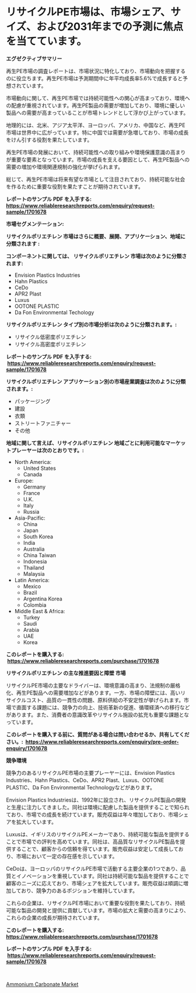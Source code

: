 <p><h1>リサイクルPE市場は、市場シェア、サイズ、および2031年までの予測に焦点を当てています。</h1></p><p><strong>エグゼクティブサマリー</strong></p>
<p><p>再生PE市場の調査レポートは、市場状況に特化しており、市場動向を把握するのに役立ちます。再生PE市場は予測期間中に年平均成長率5.6%で成長すると予想されています。</p><p>市場動向に関して、再生PE市場では持続可能性への関心が高まっており、環境への配慮が重視されています。再生PE製品の需要が増加しており、環境に優しい製品への需要が高まっていることが市場トレンドとして浮かび上がっています。</p><p>地理的には、北米、アジア太平洋、ヨーロッパ、アメリカ、中国など、再生PE市場は世界中に広がっています。特に中国では需要が急増しており、市場の成長をけん引する役割を果たしています。</p><p>再生PE市場の発展において、持続可能性への取り組みや環境保護意識の高まりが重要な要素となっています。市場の成長を支える要因として、再生PE製品への需要の増加や環境関連規制の強化が挙げられます。</p><p>総じて、再生PE市場は将来有望な市場として注目されており、持続可能な社会を作るために重要な役割を果たすことが期待されています。</p></p>
<p><strong>レポートのサンプル PDF を入手する: <a href="https://www.reliableresearchreports.com/enquiry/request-sample/1701678">https://www.reliableresearchreports.com/enquiry/request-sample/1701678</a></strong></p>
<p><strong>市場セグメンテーション:</strong></p>
<p><strong> リサイクルポリエチレン 市場はさらに概要、展開、アプリケーション、地域に分類されます :</strong></p>
<p><strong>コンポーネントに関しては、 リサイクルポリエチレン 市場は次のように分類されます: &nbsp;</strong></p>
<p><ul><li>Envision Plastics Industries</li><li>Hahn Plastics</li><li>CeDo</li><li>APR2 Plast</li><li>Luxus</li><li>OOTONE PLASTIC</li><li>Da Fon Environmental Techology</li></ul></p>
<p><strong> リサイクルポリエチレン タイプ別の市場分析は次のように分類されます。:</strong></p>
<p><ul><li>リサイクル低密度ポリエチレン</li><li>リサイクル高密度ポリエチレン</li></ul></p>
<p><strong>レポートのサンプル PDF を入手する: &nbsp;<a href="https://www.reliableresearchreports.com/enquiry/request-sample/1701678">https://www.reliableresearchreports.com/enquiry/request-sample/1701678</a></strong></p>
<p><strong> リサイクルポリエチレン アプリケーション別の市場産業調査は次のように分類されます。:</strong></p>
<p><ul><li>パッケージング</li><li>建設</li><li>衣類</li><li>ストリートファニチャー</li><li>その他</li></ul></p>
<p><strong>地域に関して言えば、リサイクルポリエチレン 地域ごとに利用可能なマーケットプレーヤーは次のとおりです。:</strong></p>
<p><ul>
    <li>
        North America:
        <ul>
            <li>United States</li>
            <li>Canada</li>
        </ul>
    </li>
    <li>
        Europe:
        <ul>
            <li>Germany</li>
            <li>France</li>
            <li>U.K.</li>
            <li>Italy</li>
            <li>Russia</li>
        </ul>
    </li>
    <li>
        Asia-Pacific:
        <ul>
            <li>China</li>
            <li>Japan</li>
            <li>South Korea</li>
            <li>India</li>
            <li>Australia</li>
            <li>China Taiwan</li>
            <li>Indonesia</li>
            <li>Thailand</li>
            <li>Malaysia</li>
        </ul>
    </li>
    <li>
        Latin America:
        <ul>
            <li>Mexico</li>
            <li>Brazil</li>
            <li>Argentina Korea</li>
            <li>Colombia</li>
        </ul>
    </li>
    <li>
        Middle East & Africa:
        <ul>
            <li>Turkey</li>
            <li>Saudi</li>
            <li>Arabia</li>
            <li>UAE</li>
            <li>Korea</li>
        </ul>
    </li>
    </ul></p>
<p><strong>このレポートを購入する: &nbsp;<a href="https://www.reliableresearchreports.com/purchase/1701678">https://www.reliableresearchreports.com/purchase/1701678</a></strong></p>
<p><strong>リサイクルポリエチレン の主な推進要因と障壁 市場</strong></p>
<p><p>リサイクルPE市場の主要なドライバーは、環境意識の高まり、法規制の厳格化、再生PE製品への需要増加などがあります。一方、市場の障壁には、高いリサイクルコスト、品質の一貫性の問題、原料供給の不安定性が挙げられます。市場で直面する課題には、競争力の向上、技術革新の促進、循環経済への移行などがあります。また、消費者の意識改革やリサイクル施設の拡充も重要な課題となっています。</p></p>
<p><strong>このレポートを購入する前に、質問がある場合は問い合わせるか、共有してください。:&nbsp; <a href="https://www.reliableresearchreports.com/enquiry/pre-order-enquiry/1701678">https://www.reliableresearchreports.com/enquiry/pre-order-enquiry/1701678</a></strong></p>
<p><strong>競争環境</strong></p>
<p><p>競争力のあるリサイクルPE市場の主要プレーヤーには、Envision Plastics Industries、Hahn Plastics、CeDo、APR2 Plast、Luxus、OOTONE PLASTIC、Da Fon Environmental Technologyなどがあります。</p><p>Envision Plastics Industriesは、1992年に設立され、リサイクルPE製品の開発と生産に注力してきました。同社は環境に配慮した製品を提供することで知られており、市場での成長を続けています。販売収益は年々増加しており、市場シェアを拡大しています。</p><p>Luxusは、イギリスのリサイクルPEメーカーであり、持続可能な製品を提供することで市場での評判を高めています。同社は、高品質なリサイクルPE製品を提供することで、顧客からの信頼を得ています。販売収益は安定して成長しており、市場において一定の存在感を示しています。</p><p>CeDoは、ヨーロッパのリサイクルPE市場で活動する主要企業の1つであり、品質とイノベーションを重視しています。同社は持続可能な製品を提供することで顧客のニーズに応えており、市場シェアを拡大しています。販売収益は順調に増加しており、競争力のあるポジションを維持しています。</p><p>これらの企業は、リサイクルPE市場において重要な役割を果たしており、持続可能な製品の開発と提供に貢献しています。市場の拡大と需要の高まりにより、これらの企業の成長が期待されています。</p></p>
<p><strong>このレポートを購入する: &nbsp; <a href="https://www.reliableresearchreports.com/purchase/1701678">https://www.reliableresearchreports.com/purchase/1701678</a></strong></p>
<p><strong>レポートのサンプル PDF を入手する: &nbsp;<a href="https://www.reliableresearchreports.com/enquiry/request-sample/1701678">https://www.reliableresearchreports.com/enquiry/request-sample/1701678</a></strong><strong></strong></p>
<p>&nbsp;</p>
<p><p><a href="https://github.com/Glendatilghmankmgz0rbhwpy/Market-Research-Report-List-1/blob/main/ammonium-carbonate-market.md">Ammonium Carbonate Market</a></p></p>